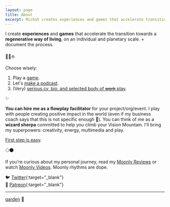 ```yaml
---
layout: page
title: About
excerpt: Michał creates experiences and games that accelerate transition towards a regenerative way of living.
---
```


I create **experiences** and **games** that accelerate the transition towards a **regenerative way of living**, on an individual and planetary scale. + document the process.

🌳✨⛵️

Choose wisely:

1. Play a [game](/games).
2. Let's [make a podcast](/podcast).
3. (Very) [serious cv, bio, and selected body of ~~work~~ play](bio).

✨

**You can hire me as a flowplay facilitator** for your project/org/event. I play with people creating positive impact in the world (even if my business coach says that this is not specific enough 🥺). You can think of me as a **wizard sherpa** committed to help you climb your Vision Mountain. I'll bring my  superpowers: creativity, energy, multimedia and play.

[First step is easy](/contact).

🌕🌑

If you're curious about my personal journey, read my [Moonly Reviews](/moonly-reviews) or watch [Moonly Videos](/moonly-video). Moonly rhythms are dope. 

🐦 [Twitter](https://twitter.com/michalkorzonek/){:target="_blank"}<br>
🎁 [Patreon](https://www.patreon.com/michalkorzonek/){:target="_blank"}

---
[garden](/garden) 🌳